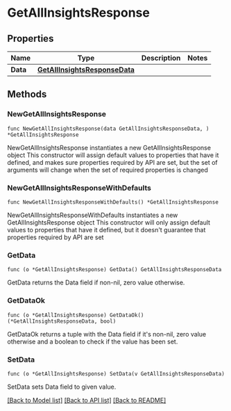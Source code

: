 # GetAllInsightsResponse

## Properties

Name | Type | Description | Notes
------------ | ------------- | ------------- | -------------
**Data** | [**GetAllInsightsResponseData**](GetAllInsightsResponseData.md) |  | 

## Methods

### NewGetAllInsightsResponse

`func NewGetAllInsightsResponse(data GetAllInsightsResponseData, ) *GetAllInsightsResponse`

NewGetAllInsightsResponse instantiates a new GetAllInsightsResponse object
This constructor will assign default values to properties that have it defined,
and makes sure properties required by API are set, but the set of arguments
will change when the set of required properties is changed

### NewGetAllInsightsResponseWithDefaults

`func NewGetAllInsightsResponseWithDefaults() *GetAllInsightsResponse`

NewGetAllInsightsResponseWithDefaults instantiates a new GetAllInsightsResponse object
This constructor will only assign default values to properties that have it defined,
but it doesn't guarantee that properties required by API are set

### GetData

`func (o *GetAllInsightsResponse) GetData() GetAllInsightsResponseData`

GetData returns the Data field if non-nil, zero value otherwise.

### GetDataOk

`func (o *GetAllInsightsResponse) GetDataOk() (*GetAllInsightsResponseData, bool)`

GetDataOk returns a tuple with the Data field if it's non-nil, zero value otherwise
and a boolean to check if the value has been set.

### SetData

`func (o *GetAllInsightsResponse) SetData(v GetAllInsightsResponseData)`

SetData sets Data field to given value.



[[Back to Model list]](../README.md#documentation-for-models) [[Back to API list]](../README.md#documentation-for-api-endpoints) [[Back to README]](../README.md)


